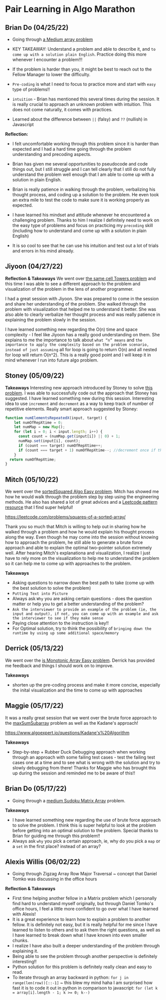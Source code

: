 # Pair Learning in Algo Marathon 

## Brian Do (04/25/22)
- Going through [a Medium array problem](https://github.com/ngl4/formation_journey/blob/main/AlgoMarathon/Arrays/PairLearning/cellTowerswBrian.js)
- KEY TAKEAWAY: Understand a problem and able to describe it, and `to come up with a solution plain English`. Practice doing this more whenever I encounter a problem!!! 

- If the problem is harder than you, it might be best to reach out to the Fellow Manager to lower the difficulty. 

- `Pre-coding` is what I need to focus to practice more and start with `easy` type of problems!! 

- `intuition` - Brian has mentioned this several times during the session. It is really crucial to approach an unknown problem with intuition. This does not come naturally, it comes with practices. 

- Learned about the difference between `||` (falsy) and `??` (nullish) in Javascript 

**Reflection:** 

- I felt uncomfortable working through this problem since it is harder than expected and I had a hard time going through the problem understanding and precoding aspects. 

- Brian has given me several opportunities to pseudocode and code things out, but I still struggle and I can tell clearly that I still do not fully understand the problem well enough that I am able to come up with a solution in plain English. 

- Brian is really patience in walking through the problem, verbalizing his thought process, and coding up a solution to the problem. He even took an extra mile to test the code to make sure it is working properly as expected. 

- I have learned his mindset and attitude whenever he encountered a challenging problem. Thanks to him I realize I definitely need to work on the easy type of problems and focus on practicing my `precoding` skill (including how to understand and come up with a solution in plain English)

- It is so cool to see that he can use his intuition and test out a lot of trials and errors in his mind already. 

## Jiyoon (04/27/22)

**Reflection & Takeaways**
We went over [the same cell Towers problem](https://github.com/ngl4/formation_journey/blob/main/AlgoMarathon/Arrays/PairLearning/cellTowerswJiyoon.py) and this time I was able to see a different approach to the problem and visualization of the problem in the lens of another programmer. 

I had a great session with Jiyoon. She was prepared to come in the session and share her understanding of the problem. She walked through the problem with visualization that helped me to understand it better. She was also able to clearly verbalize her thought process and was really patience in explaining the problem slowly in the session. 

I have learned something new regarding the O(n) time and space complexity - I feel like Jiyoon has a really good understanding on them. She explains to me the importance to talk about `what “n” means` and `the importance to apply the complexity based on the problem scenario, instead of just assuming` all for loop is going to return O(n) and all nested for loop will return O(n^2). This is a really good point and I will keep it in mind whenever I run into future algo problem. 

## Stoney (05/09/22)

**Takeaways**
Interesting new approach introduced by Stoney to solve [this problem](https://github.com/ngl4/formation_journey/blob/main/AlgoMarathon/Arrays/PairLearning/repeatedXElemswStoney.js). I was able to successfully code out the approach that Stoney has suggested. I have learned something new during this session. Interesting idea to use `increment` and `decrement` as a way to keep track of number of repetitive elements. Really smart approach suggested by Stoney: 

```js
function numElementsRepeatedX(input, target) {
    let numOfRepXtime = 0;
    let numMap = new Map(); 
    for (let i = 0; i < input.length; i++) {
      const count = (numMap.get(input[i]) || 0) + 1; 
      numMap.set(input[i], count); 
      if (count === target) numOfRepXtime++;
      if (count === target + 1) numOfRepXtime--; //decrement once if the value is found to have repeated more than the target time, benefit: it will not keep decrementing if the count is still incrementing of a particular value 
    }
  return numOfRepXtime;  
}
```

## Mitch (05/10/22)

We went over the [sortedSquared Algo Easy problem](https://github.com/ngl4/formation_journey/blob/main/AlgoMarathon/Arrays/PairLearning/sortedSquaredwMitch.js). Mitch has showed me how he would walk through the problem step by step using the engineering methods. He also has shared a lot of great advices and a [Leetcode pattern resource](https://seanprashad.com/leetcode-patterns/) that I find super helpful! 

https://leetcode.com/problems/squares-of-a-sorted-array/ 

Thank you so much that Mitch is willing to help out in sharing how he walked through a problem and how he would explain his thought process along the way. Even though he may come into the session without knowing how to approach the problem, he still able to generate a brute force approach and able to explain the optimal two-pointer solution extremely well. After hearing Mitch's explanationa and visualization, I realize I just have to rely more on the visualization to help me to understand the problem so it can help me to come up with approaches to the problem. 

**Takeaways**
- Asking questions to narrow down the best path to take (come up with the best solution to solve the problem)
- `Putting Text into Picture`
- Always ask `Why` you are asking certain questions - does the question matter or help you to get a better understanding of the problem?
- `Ask the interviewer to provide an example of the problem (ie, the input and output), if not, you can come up with an example and ask the interviewer to see if they make sense`
- Paying close attention to the instruction is key!! 
- For Optimal solution, try to think the possibility of `bringing down the runtime by using up some additional space/memory`

## Derrick (05/13/22)

We went over the [is Monotonic Array Easy problem](https://github.com/ngl4/formation_journey/blob/main/AlgoMarathon/Arrays/PairLearning/isMonotonicArraywDerrick.js). Derrick has provided me feedback and things I should work on to improve. 

**Takeaways**
- shorten up the pre-coding process and make it more concise, especially the inital visualization and the time to come up with approaches

## Maggie (05/17/22)
It was a really great session that we went over the brute force approach to the [maxSumSubarray](https://github.com/ngl4/formation_journey/blob/main/AlgoMarathon/Arrays/PairLearning/KadaneAlgowMaggie.js) problem as well as the Kadane's approach! 

https://www.algoexpert.io/questions/Kadane's%20Algorithm

**Takeaways**
- Step-by-step + Rubber Duck Debugging approach when working through an approach with some failing test cases - test the failing test cases one at a time and to see what is wrong with the solution and try to slowly debugging from there! Thanks for Maggie who has brought this up during the session and reminded me to be aware of this!! 

## Brian Do (05/17/22) 
- Going through a [medium Sudoku Matrix Array](https://leetcode.com/problems/valid-sudoku/) problem.

**Takeaways**
- I have learned something new regarding the use of brute force approach to solve the problem. I think this is super helpful to look at the problem before getting into an optimal solution to the problem. Special thanks to Brian for guiding me through this problem!! 
- Always ask `why` you pick a certain approach, ie, why do you pick a `map` or a `set` in the first place? instead of an array? 

## Alexis Willis (06/02/22)
- Going through Zigzag Array Row Major Traversal ~ concept that Daniel Tomko was discussing in the office hours 

**Reflection & Takeaways**
- First time helping another fellow in a Matrix problem which I personally find hard to understand myself originally, but through Daniel Tomko's office hours, I feel a little more confident to go over what I have learned with Alexis! 
- It is a great experience to learn how to explain a problem to another fellow. It is definitely not easy, but it is really helpful for me since I have learned to listen to others and to ask them the right questions, as well as I have learned to break down what I have known into even smaller chunks. 
- I realize I have also built a deeper understanding of the problem through explaining it. 
- Being able to see the problem through another perspective is definitely interesting!! 
- Python solution for this problem is definitely really clean and easy to read. 
- To iterate through an array backward in python: `for j in range(len(row))[::-1]` ~ this blew my mind haha I am surprised how fast it is to code it out in python in comparison to javascript: `for (let k = array[i].length - 1; k >= 0; k--)`
